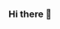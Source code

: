 ### Hi there 👋

<!--
![header](https://capsule-render.vercel.app/api?type=waving&color=auto&height=200&section=header&text=seung-heee&fontSize=90&animation=fadeIn)
![Top Langs](https://github-readme-stats.vercel.app/api/top-langs/?username=seung-heee&layout=compact)

![Anurag's GitHub stats](https://github-readme-stats.vercel.app/api?username=seung-heee&show_icons=true&theme=radical)
**seung-heee/seung-heee** is a ✨ _special_ ✨ repository because its `README.md` (this file) appears on your GitHub profile.

Here are some ideas to get you started:

- 🔭 I’m currently working on ...
- 🌱 I’m currently learning ...
- 👯 I’m looking to collaborate on ...
- 🤔 I’m looking for help with ...
- 💬 Ask me about ...
- 📫 How to reach me: ...
- 😄 Pronouns: ...
- ⚡ Fun fact: ...
-->
